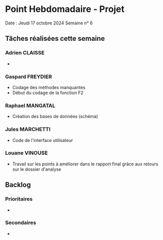 # Point Hebdomadaire - Projet 

Date : Jeudi 17 octobre 2024
Semaine n° 6

## Tâches réalisées cette semaine

### Adrien CLAISSE
- 

### Gaspard FREYDIER 
- Codage des méthodes manquantes
- Début du codage de la fonction F2

### Raphael MANGATAL
- Création des bases de données (schéma)

### Jules MARCHETTI
- Code de l'interface utilisateur

### Louane VINOUSE
- Travail sur les points à améliorer dans le rapport final grâce 
aux retours sur le dossier d'analyse

## Backlog

### Prioritaires
- 

### Secondaires
- 
